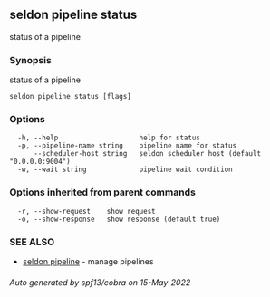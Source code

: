 ## seldon pipeline status

status of a pipeline

### Synopsis

status of a pipeline

```
seldon pipeline status [flags]
```

### Options

```
  -h, --help                    help for status
  -p, --pipeline-name string    pipeline name for status
      --scheduler-host string   seldon scheduler host (default "0.0.0.0:9004")
  -w, --wait string             pipeline wait condition
```

### Options inherited from parent commands

```
  -r, --show-request    show request
  -o, --show-response   show response (default true)
```

### SEE ALSO

* [seldon pipeline](seldon_pipeline.md)	 - manage pipelines

###### Auto generated by spf13/cobra on 15-May-2022

